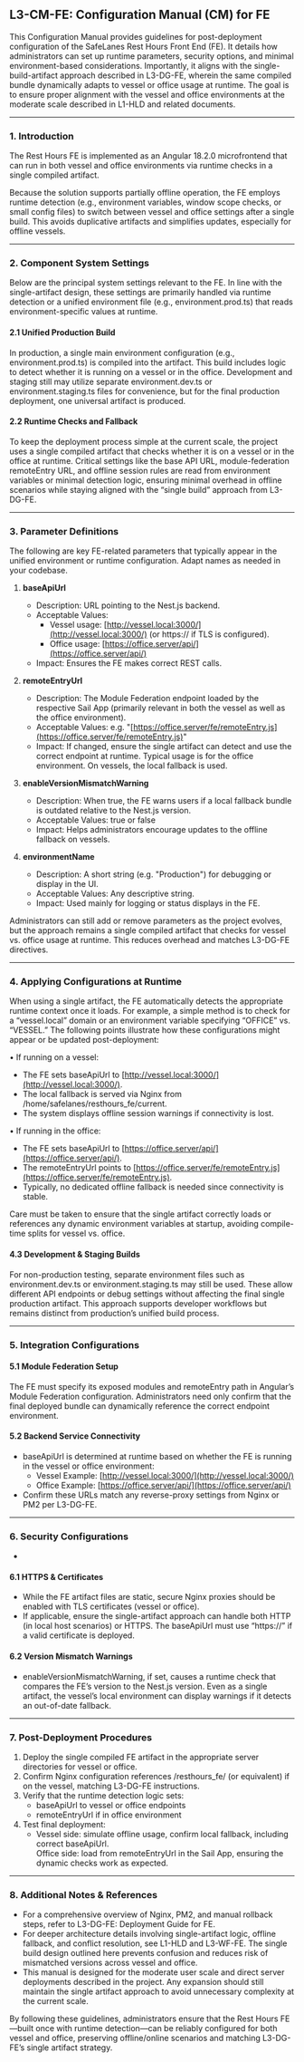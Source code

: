 ## L3-CM-FE: Configuration Manual (CM) for FE

This Configuration Manual provides guidelines for post-deployment configuration of the SafeLanes Rest Hours Front End (FE). It details how administrators can set up runtime parameters, security options, and minimal environment-based considerations. Importantly, it aligns with the single-build-artifact approach described in L3-DG-FE, wherein the same compiled bundle dynamically adapts to vessel or office usage at runtime. The goal is to ensure proper alignment with the vessel and office environments at the moderate scale described in L1-HLD and related documents.

---

### 1\. Introduction

The Rest Hours FE is implemented as an Angular 18.2.0 microfrontend that can run in both vessel and office environments via runtime checks in a single compiled artifact. 

Because the solution supports partially offline operation, the FE employs runtime detection (e.g., environment variables, window scope checks, or small config files) to switch between vessel and office settings after a single build. This avoids duplicative artifacts and simplifies updates, especially for offline vessels.

---

### 2\. Component System Settings

Below are the principal system settings relevant to the FE. In line with the single-artifact design, these settings are primarily handled via runtime detection or a unified environment file (e.g., environment.prod.ts) that reads environment-specific values at runtime.

#### 2.1 Unified Production Build

In production, a single main environment configuration (e.g., environment.prod.ts) is compiled into the artifact. This build includes logic to detect whether it is running on a vessel or in the office. Development and staging still may utilize separate environment.dev.ts or environment.staging.ts files for convenience, but for the final production deployment, one universal artifact is produced.

#### 2.2 Runtime Checks and Fallback

To keep the deployment process simple at the current scale, the project uses a single compiled artifact that checks whether it is on a vessel or in the office at runtime. Critical settings like the base API URL, module-federation remoteEntry URL, and offline session rules are read from environment variables or minimal detection logic, ensuring minimal overhead in offline scenarios while staying aligned with the “single build” approach from L3-DG-FE.

---

### 3\. Parameter Definitions

The following are key FE-related parameters that typically appear in the unified environment or runtime configuration. Adapt names as needed in your codebase.

1. **baseApiUrl**  
     
   - Description: URL pointing to the Nest.js backend.  
   - Acceptable Values:  
     - Vessel usage: [http://vessel.local:3000/](http://vessel.local:3000/) (or https:// if TLS is configured).  
     - Office usage: [https://office.server/api/](https://office.server/api/)  
   - Impact: Ensures the FE makes correct REST calls.

   

2. **remoteEntryUrl**  
     
   - Description: The Module Federation endpoint loaded by the respective Sail App (primarily relevant in both the vessel as well as the office environment).  
   - Acceptable Values: e.g. "[https://office.server/fe/remoteEntry.js](https://office.server/fe/remoteEntry.js)"  
   - Impact: If changed, ensure the single artifact can detect and use the correct endpoint at runtime. Typical usage is for the office environment. On vessels, the local fallback is used.  
     

     
3. **enableVersionMismatchWarning**  
     
   - Description: When true, the FE warns users if a local fallback bundle is outdated relative to the Nest.js version.  
   - Acceptable Values: true or false  
   - Impact: Helps administrators encourage updates to the offline fallback on vessels.

   

4. **environmentName**  
     
   - Description: A short string (e.g. "Production") for debugging or display in the UI.  
   - Acceptable Values: Any descriptive string.  
   - Impact: Used mainly for logging or status displays in the FE.

Administrators can still add or remove parameters as the project evolves, but the approach remains a single compiled artifact that checks for vessel vs. office usage at runtime. This reduces overhead and matches L3-DG-FE directives.

---

### 4\. Applying Configurations at Runtime

When using a single artifact, the FE automatically detects the appropriate runtime context once it loads. For example, a simple method is to check for a “vessel.local” domain or an environment variable specifying “OFFICE” vs. “VESSEL.” The following points illustrate how these configurations might appear or be updated post-deployment:

• If running on a vessel:

- The FE sets baseApiUrl to [http://vessel.local:3000/](http://vessel.local:3000/).  
- The local fallback is served via Nginx from /home/safelanes/resthours\_fe/current.  
- The system displays offline session warnings if connectivity is lost.

• If running in the office:

- The FE sets baseApiUrl to [https://office.server/api/](https://office.server/api/).  
- The remoteEntryUrl points to [https://office.server/fe/remoteEntry.js](https://office.server/fe/remoteEntry.js).  
- Typically, no dedicated offline fallback is needed since connectivity is stable.

Care must be taken to ensure that the single artifact correctly loads or references any dynamic environment variables at startup, avoiding compile-time splits for vessel vs. office.

#### 4.3 Development & Staging Builds

For non-production testing, separate environment files such as environment.dev.ts or environment.staging.ts may still be used. These allow different API endpoints or debug settings without affecting the final single production artifact. This approach supports developer workflows but remains distinct from production’s unified build process.

---

### 5\. Integration Configurations

#### 5.1 Module Federation Setup

The FE must specify its exposed modules and remoteEntry path in Angular’s Module Federation configuration. Administrators need only confirm that the final deployed bundle can dynamically reference the correct endpoint environment.

#### 5.2 Backend Service Connectivity

- baseApiUrl is determined at runtime based on whether the FE is running in the vessel or office environment:  
  - Vessel Example: [http://vessel.local:3000/](http://vessel.local:3000/)  
  - Office Example: [https://office.server/api/](https://office.server/api/)  
- Confirm these URLs match any reverse-proxy settings from Nginx or PM2 per L3-DG-FE.  

---

### 6\. Security Configurations

- 

#### 6.1 HTTPS & Certificates

- While the FE artifact files are static, secure Nginx proxies should be enabled with TLS certificates (vessel or office).  
- If applicable, ensure the single-artifact approach can handle both HTTP (in local host scenarios) or HTTPS. The baseApiUrl must use “https://” if a valid certificate is deployed.

#### 6.2 Version Mismatch Warnings

- enableVersionMismatchWarning, if set, causes a runtime check that compares the FE’s version to the Nest.js version. Even as a single artifact, the vessel’s local environment can display warnings if it detects an out-of-date fallback.

---

### 7\. Post-Deployment Procedures

1. Deploy the single compiled FE artifact in the appropriate server directories for vessel or office.  
2. Confirm Nginx configuration references /resthours\_fe/ (or equivalent) if on the vessel, matching L3-DG-FE instructions.  
3. Verify that the runtime detection logic sets:  
   - baseApiUrl to vessel or office endpoints  
   - remoteEntryUrl if in office environment  
4. Test final deployment:  
   - Vessel side: simulate offline usage, confirm local fallback, including correct baseApiUrl.  
     Office side: load from remoteEntryUrl in the Sail App, ensuring the dynamic checks work as expected.

---

### 8\. Additional Notes & References

- For a comprehensive overview of Nginx, PM2, and manual rollback steps, refer to L3-DG-FE: Deployment Guide for FE.  
- For deeper architecture details involving single-artifact logic, offline fallback, and conflict resolution, see L1-HLD and L3-WF-FE. The single build design outlined here prevents confusion and reduces risk of mismatched versions across vessel and office.  
- This manual is designed for the moderate user scale and direct server deployments described in the project. Any expansion should still maintain the single artifact approach to avoid unnecessary complexity at the current scale.

By following these guidelines, administrators ensure that the Rest Hours FE—built once with runtime detection—can be reliably configured for both vessel and office, preserving offline/online scenarios and matching L3-DG-FE’s single artifact strategy.  
